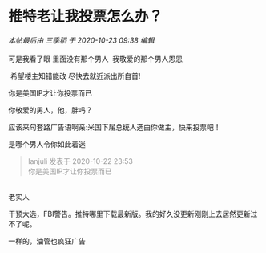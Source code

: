 # 推特老让我投票怎么办？


<i class="pstatus"> 本帖最后由 三季稻 于 2020-10-23 09:38 编辑 </i><br />
<br />
可是我看了眼 里面没有那个男人&nbsp;&nbsp;我敬爱的那个男人恩恩<br />
<img id="aimg_uvDf3" onclick="zoom(this, this.src, 0, 0, 0)" class="zoom" src="https://i.loli.net/2020/10/22/Nsf1nvlbmkXUI7V.png" onmouseover="img_onmouseoverfunc(this)" onload="thumbImg(this)" border="0" alt="" />

<img src="static/image/smiley/default/lol.gif" smilieid="12" border="0" alt="" /> 希望楼主知错能改 尽快去就近派出所自首!

<img src="static/image/smiley/default/hug.gif" smilieid="13" border="0" alt="" />你是美国IP才让你投票而已

你敬爱的男人，他，胖吗？<img src="static/image/smiley/default/lol.gif" smilieid="12" border="0" alt="" />

应该来句套路广告语啊亲:米国下届总统人选由你做主，快来投票吧！

是哪个男人令你如此着迷

<div class="quote"><blockquote><font color="#999999">lanjuli 发表于 2020-10-22 23:53</font><br />
<font color="#999999">你是美国IP才让你投票而已</font></blockquote></div><br />
老实人

干预大选，FBI警告。推特哪里下载最新版。我的好久没更新刚刚上去居然更新过不了呢。

一样的，油管也疯狂广告
